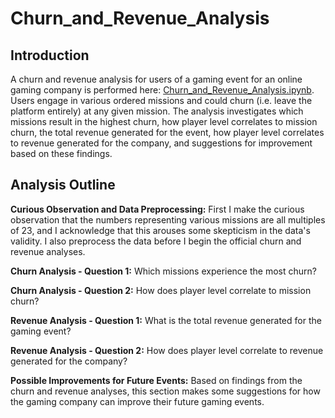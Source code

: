 # Churn_and_Revenue_Analysis

## Introduction

A churn and revenue analysis for users of a gaming event for an online gaming company is performed here: [Churn_and_Revenue_Analysis.ipynb](https://github.com/nateofspades/Churn_and_Revenue_Analysis/blob/master/Churn_and_Revenue_Analysis.ipynb). Users engage in various ordered missions and could churn (i.e. leave the platform entirely) at any given mission. The analysis investigates which missions result in the highest churn, how player level correlates to mission churn, the total revenue generated for the event, how player level correlates to revenue generated for the company, and suggestions for improvement based on these findings.

## Analysis Outline

**Curious Observation and Data Preprocessing:** First I make the curious observation that the numbers representing various missions are all multiples of 23, and I acknowledge that this arouses some skepticism in the data's validity. I also preprocess the data before I begin the official churn and revenue analyses.

**Churn Analysis - Question 1:** Which missions experience the most churn?

**Churn Analysis - Question 2:** How does player level correlate to mission churn?

**Revenue Analysis - Question 1:** What is the total revenue generated for the gaming event?

**Revenue Analysis - Question 2:** How does player level correlate to revenue generated for the company?

**Possible Improvements for Future Events:** Based on findings from the churn and revenue analyses, this section makes some suggestions for how the gaming company can improve their future gaming events.
